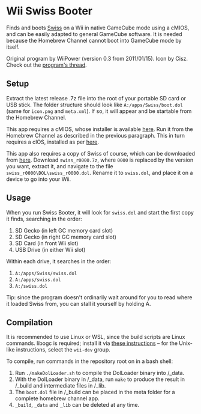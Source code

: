 # Wii Swiss Booter

Finds and boots [Swiss](https://github.com/emukidid/swiss-gc/) on a Wii in native GameCube mode using a cMIOS, and can be easily adapted to general GameCube software. It is needed because the Homebrew Channel cannot boot into GameCube mode by itself.

Original program by WiiPower (version 0.3 from 2011/01/15). Icon by Cisz. Check out the [program's thread](https://gbatemp.net/threads/wii-swiss-booter.277350/).

## Setup
Extract the latest release .7z file into the root of your portable SD card or USB stick. The folder structure should look like `A:/apps/Swiss/boot.dol` (same for `icon.png` and `meta.xml`). If so, it will appear and be startable from the Homebrew Channel.

This app requires a cMIOS, whose installer is available [here](https://www.mediafire.com/file/4utullykvbe2xlu/cMIOSWiiGator.7z/file). Run it from the Homebrew Channel as described in the previous paragraph. This in turn requires a cIOS, installed as per [here](https://wii.hacks.guide/cios).

This app also requires a copy of Swiss of course, which can be downloaded from [here](https://github.com/emukidid/swiss-gc/releases). Download `swiss_r0000.7z`, where `0000` is replaced by the version you want, extract it, and navigate to the file `swiss_r0000\DOL\swiss_r0000.dol`. Rename it to `swiss.dol`, and place it on a device to go into your Wii.

## Usage
When you run Swiss Booter, it will look for `swiss.dol` and start the first copy it finds, searching in the order:
1. SD Gecko (in left GC memory card slot)
2. SD Gecko (in right GC memory card slot)
3. SD Card (in front Wii slot)
4. USB Drive (in either Wii slot)

Within each drive, it searches in the order:
1. `A:/apps/Swiss/swiss.dol`
2. `A:/apps/swiss.dol`
3. `A:/swiss.dol`

Tip: since the program doesn't ordinarily wait around for you to read where it loaded Swiss from, you can stall it yourself by holding A.

## Compilation
It is recommended to use Linux or WSL, since the build scripts are Linux commands. libogc is required; install it via [these instructions](https://devkitpro.org/wiki/Getting_Started) – for the Unix-like instructions, select the `wii-dev` group.

To compile, run commands in the repository root on in a bash shell:
1. Run `./makeDolLoader.sh` to compile the DolLoader binary into /_data.
2. With the DolLoader binary in /_data, run `make` to produce the result in /_build and intermediate files in /_lib.
3. The `boot.dol` file in /_build can be placed in the meta folder for a complete homebrew channel app.
4. `_build`, `_data` and `_lib` can be deleted at any time.
